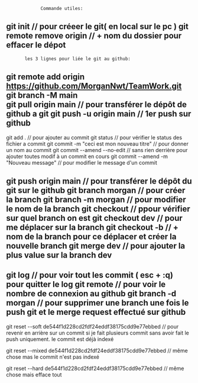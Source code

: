                  Commande utiles:
git init // pour créeer le git( en local sur le pc )
git remote remove origin // + nom du dossier pour effacer le dépot
----------------------------------------------------------------------
           les 3 lignes pour liée le git au github:
git remote add origin https://github.com/MorganNwt/TeamWork.git
git branch -M main   
git pull origin main // pour transférer le dépôt de github a git
git push -u origin main // 1er push sur github
---------------------------------------------------------

git add . // pour ajouter au commit
git status // pour vérifier le status des fichier a commit
git commit -m "ceci est mon nouveau titre" // pour donner un nom au commit
git commit --amend --no-edit // sans rien derrière pour ajouter toutes modif à un commit en cours
git commit --amend -m "Nouveau message" // pour modifier le message d'un commit

git push origin main //  pour transférer le dépôt du git sur le github
git branch morgan // pour créer la branch
git branch  -m morgan // pour modifier le nom de la branch
git checkout // ppour vérifier sur quel branch on est
git checkout dev // pour me déplacer sur la branch
git checkout -b // + nom de la branch pour ce déplacer et créer la nouvelle branch
git merge dev // pour ajouter la plus value sur la branch dev
-----------------------------------------------------------------
git log // pour voir tout les commit ( esc + :q) pour quitter le log
git remote // pour voir le nombre de connexion au github
 git branch -d morgan // pour supprimer une branch une fois le push git et le merge request effectué sur github
--------------------------------------------------------------------------
git reset --soft de544f1d228cd2fdf24eddf38175cdd9e77ebbed // pour revenir en arrière sur un commit si je fait plusieurs commit sans avoir fait le push uniquement. le commit est déjà indexé

git reset --mixed de544f1d228cd2fdf24eddf38175cdd9e77ebbed // même chose mas le commit n'est pas indexé

git reset --hard de544f1d228cd2fdf24eddf38175cdd9e77ebbed // même chose mais efface tout

